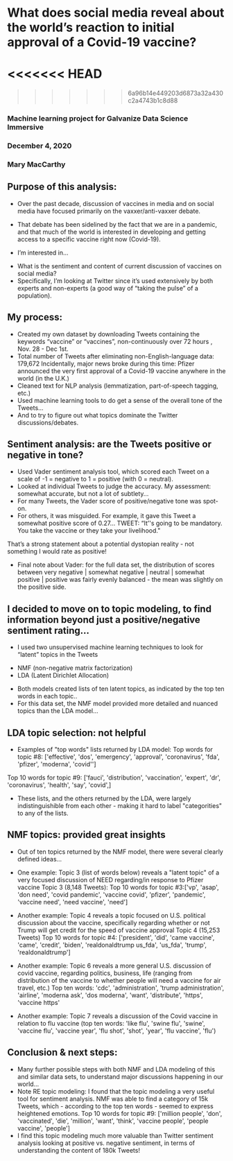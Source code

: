 # What does social media reveal about the world’s reaction to initial approval of a Covid-19 vaccine? 

<<<<<<< HEAD
=======


>>>>>>> 6a96b14e449203d6873a32a430c2a4743b1c8d88
### Machine learning project for Galvanize Data Science Immersive
### December 4, 2020
### Mary MacCarthy


##  Purpose of this analysis: 
* Over the past decade, discussion of vaccines in media and on social media have focused primarily on the vaxxer/anti-vaxxer debate.
* That debate has been sidelined by the fact that we are in a pandemic, and that much of the world is interested in developing and getting access to a specific vaccine right now (Covid-19).

* I’m interested in...
- What is the sentiment and content of current discussion of vaccines on social media?
- Specifically, I’m looking at Twitter since  it’s used extensively by both experts and non-experts (a good way of “taking the pulse” of a population). 


## My process: 
* Created my own dataset by downloading Tweets containing the keywords “vaccine” or “vaccines”, non-continuously over 72 hours , Nov. 28 - Dec 1st.
* Total number of Tweets after eliminating non-English-language data: 179,672
Incidentally, major news broke during this time: Pfizer announced the very first approval of a Covid-19 vaccine anywhere in the world (in the U.K.) 
* Cleaned text for NLP analysis (lemmatization, part-of-speech tagging, etc.)
* Used machine learning tools to do  get a sense of the overall tone of the Tweets…
* And to try to figure out what topics dominate the Twitter discussions/debates.


## Sentiment analysis: are the Tweets positive  or negative in tone? 
* Used  Vader sentiment analysis  tool, which scored each Tweet on a scale of -1 = negative to 1 = positive  (with 0 = neutral). 
* Looked at individual Tweets to judge the accuracy. My assessment: somewhat accurate, but not a lot of subtlety…
* For many Tweets, the Vader score of positive/negative tone was spot-on.
* For others, it was misguided. For example, it  gave this Tweet a somewhat positive score of 0.27…
    TWEET: “It’'s going to be mandatory. You take the vaccine or they take your livelihood."

That’s a strong statement about a potential dystopian reality - not something I would rate as positive! 
* Final note about Vader: for the full data set, the distribution of scores between 
        very negative  | somewhat negative  |  neutral   | somewhat positive  | positive 
was fairly evenly balanced - the  mean was slightly on the positive side.


## I decided to move on to topic modeling, to find information beyond just a positive/negative sentiment rating... 
* I used two unsupervised machine learning techniques to look for “latent” topics in the Tweets
- NMF (non-negative matrix factorization) 
- LDA (Latent Dirichlet Allocation) 
* Both models created lists of ten latent topics, as indicated by the top ten words in each topic..
* For this data set, the NMF model provided more detailed and nuanced topics than the LDA model... 


## LDA topic selection: not helpful 
* Examples of "top words" lists returned by LDA model: 
Top words for topic #8:
['effective', 'dos', 'emergency', 'approval', 'coronavirus', 'fda', 'pfizer', 'moderna', 'covid'']

Top 10 words for topic #9:
['fauci', 'distribution', 'vaccination', 'expert', 'dr', 'coronavirus', 'health', 'say', 'covid',]

* These lists, and the others returned by the LDA, were largely indistinguishible from each other - making it hard to label "categorities" to any of the lists.


## NMF topics: provided great insights 
* Out of ten topics returned by the NMF model, there were several clearly defined  ideas…
* One example: Topic 3 (list of words below) reveals a "latent topic" of a very focused discussion of NEED regarding/in response to Pfizer vaccine
Topic 3 (8,148 Tweets): Top 10 words for topic #3:['vp', 'asap', 'don need', 'covid pandemic', 'vaccine covid', 'pfizer', 'pandemic', 'vaccine need', 'need vaccine', 'need']

* Another example: Topic 4 reveals a topic focused on U.S. political discussion about the vaccine, specifically regarding whether or not Trump will get credit for the speed of vaccine approval 
Topic 4 (15,253 Tweets) Top 10 words for topic #4: ['president', 'did', 'came vaccine', 'came', 'credit', 'biden', 'realdonaldtrump us_fda', 'us_fda', 'trump', 'realdonaldtrump']

* Another example: Topic 6 reveals a more general U.S. discussion of covid vaccine, regarding politics, business, life (ranging from distribution of the vaccine to whether people will need a vaccine for air travel, etc.) 
Top ten words: 'cdc', 'administration', 'trump administration', 'airline', 'moderna ask', 'dos moderna', 'want', 'distribute', 'https', 'vaccine https'

* Another example: Topic 7 reveals a discussion of the Covid vaccine in relation to flu vaccine (top ten words: 'like flu', 'swine flu', 'swine', 'vaccine flu', 'vaccine year', 'flu shot', 'shot', 'year', 'flu vaccine', 'flu')


## Conclusion & next steps: 
* Many further possible steps with both NMF and LDA modeling of this and similar data sets, to understand major discussions happening in our world…
* Note RE topic modeling: I found that the topic modeling a very useful tool for sentiment analysis. NMF was able to find a category of 15k Tweets, which - according to the top ten words - seemed to express heightened emotions.
Top 10 words for topic #9:
['million people', 'don', 'vaccinated', 'die', 'million', 'want', 'think', 'vaccine people', 'people vaccine', 'people']
* I find this topic modeling much more valuable than Twitter sentiment analysis looking at positive vs. negative sentiment, in terms of understanding the content of 180k Tweets! 












